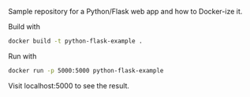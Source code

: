 Sample repository for a Python/Flask web app and how to Docker-ize it.

Build with

```bash
docker build -t python-flask-example .
```

Run with

```bash
docker run -p 5000:5000 python-flask-example
```

Visit localhost:5000 to see the result.
